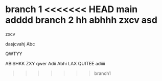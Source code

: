 branch 1
<<<<<<< HEAD
main 
adddd
branch 2  hh
abhhh
zxcv
asd
=======
zxcv

dasjcvahj
Abc

QWTYY

ABISHKK
ZXY
qwer
Adii
Abhi
LAX
QUITEE
adiiii
>>>>>>> branch1

